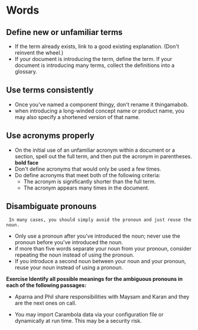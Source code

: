 # Words 
## Define new or unfamiliar terms
+ If the term already exists, link to a good existing explanation. (Don't reinvent the wheel.)
+ If your document is introducing the term, define the term. If your document is introducing many terms, collect the definitions into a glossary.

## Use terms consistently
+ Once you've named a component thingy, don't rename it thingamabob.
+ when introducing a long-winded concept name or product name, you may also specify a shortened version of that name. 

## Use acronyms properly
+ On the initial use of an unfamiliar acronym within a document or a section, spell out the full term, and then put the acronym in parentheses. **bold face**
+ Don't define acronyms that would only be used a few times.
+ Do define acronyms that meet both of the following criteria:
    -  The acronym is significantly shorter than the full term.
    - The acronym appears many times in the document.
    
## Disambiguate pronouns
     In many cases, you should simply avoid the pronoun and just reuse the noun.
+ Only use a pronoun after you've introduced the noun; never use the pronoun before you've introduced the noun.
+ if more than five words separate your noun from your pronoun, consider repeating the noun instead of using the pronoun.
+ If you introduce a second noun between your noun and your pronoun, reuse your noun instead of using a pronoun.

**Exercise
    Identify all possible meanings for the ambiguous pronouns in each of the following passages:**

* Aparna and Phil share responsibilities with Maysam and Karan and they are the next ones on call.

* You may import Carambola data via your configuration file or dynamically at run time. This may be a security risk.